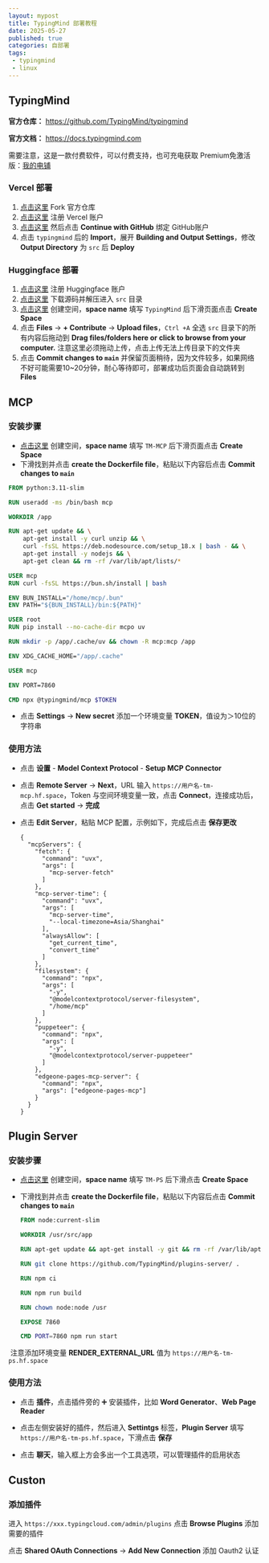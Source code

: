 ```yaml
---
layout: mypost
title: TypingMind 部署教程
date: 2025-05-27
published: true
categories: 自部署
tags: 
 - typingmind
 - linux
---
```


## TypingMind

**官方仓库：** https://github.com/TypingMind/typingmind

**官方文档：** https://docs.typingmind.com

需要注意，这是一款付费软件，可以付费支持，也可充电获取 Premium免激活版：[我的电铺](https://afdian.com/a/ireno)

### Vercel 部署

1. [点击这里](https://github.com/TypingMind/typingmind/fork) Fork 官方仓库
2. [点击这里](https://vercel.com/signup) 注册 Vercel 账户
3. [点击这里](https://vercel.com/new) 然后点击 **Continue with GitHub** 绑定 GitHub账户
4. 点击 `typingmind` 后的 **Import**，展开 **Building and Output Settings**，修改 **Output Directory** 为 `src` 后 **Deploy**

### Huggingface 部署

1. [点击这里](https://huggingface.co/join) 注册 Huggingface 账户
2. [点击这里](https://github.com/TypingMind/typingmind/archive/refs/heads/main.zip) 下载源码并解压进入 `src` 目录
3. [点击这里](https://huggingface.co/new-space?sdk=static) 创建空间，**space name** 填写 `TypingMind` 后下滑页面点击 **Create Space**
4. 点击 **Files** → **+ Contribute** → **Upload files**，`Ctrl +A` 全选 `src` 目录下的所有内容后拖动到 **Drag files/folders here or click to browse from your computer.** 注意这里必须拖动上传，点击上传无法上传目录下的文件夹
5. 点击 **Commit changes to `main`** 并保留页面稍待，因为文件较多，如果网络不好可能需要10~20分钟，耐心等待即可，部署成功后页面会自动跳转到 **Files**

## MCP

### 安装步骤

- [点击这里](https://huggingface.co/new-space?sdk=docker) 创建空间，**space name** 填写 `TM-MCP` 后下滑页面点击 **Create Space**
- 下滑找到并点击 **create the Dockerfile file**，粘贴以下内容后点击 **Commit changes to `main`** 

```dockerfile
FROM python:3.11-slim

RUN useradd -ms /bin/bash mcp

WORKDIR /app

RUN apt-get update && \
    apt-get install -y curl unzip && \
    curl -fsSL https://deb.nodesource.com/setup_18.x | bash - && \
    apt-get install -y nodejs && \
    apt-get clean && rm -rf /var/lib/apt/lists/*

USER mcp
RUN curl -fsSL https://bun.sh/install | bash

ENV BUN_INSTALL="/home/mcp/.bun"
ENV PATH="${BUN_INSTALL}/bin:${PATH}"

USER root
RUN pip install --no-cache-dir mcpo uv

RUN mkdir -p /app/.cache/uv && chown -R mcp:mcp /app

ENV XDG_CACHE_HOME="/app/.cache"

USER mcp

ENV PORT=7860

CMD npx @typingmind/mcp $TOKEN
```

- 点击 **Settings** → **New secret** 添加一个环境变量 **TOKEN**，值设为＞10位的字符串

### 使用方法

- 点击 **设置** - **Model Context Protocol** - **Setup MCP Connector**

- 点击 **Remote Server** → **Next**，URL 输入 `https://用户名-tm-mcp.hf.space`，Token 与空间环境变量一致，点击 **Connect**，连接成功后，点击 **Get started** → **完成**

- 点击 **Edit Server**，粘贴 MCP 配置，示例如下，完成后点击 **保存更改**

      {
        "mcpServers": {
          "fetch": {
            "command": "uvx",
            "args": [
              "mcp-server-fetch"
            ]
          },
          "mcp-server-time": {
            "command": "uvx",
            "args": [
              "mcp-server-time",
              "--local-timezone=Asia/Shanghai"
            ],
            "alwaysAllow": [
              "get_current_time",
              "convert_time"
            ]
          },
          "filesystem": {
            "command": "npx",
            "args": [
              "-y",
              "@modelcontextprotocol/server-filesystem",
              "/home/mcp"
            ]
          },
          "puppeteer": {
            "command": "npx",
            "args": [
              "-y",
              "@modelcontextprotocol/server-puppeteer"
            ]
          },
          "edgeone-pages-mcp-server": {
            "command": "npx",
            "args": ["edgeone-pages-mcp"]
          }
        }
      }
  
  

## Plugin Server

### 安装步骤

- [点击这里](https://huggingface.co/new-space?sdk=docker) 创建空间，**space name** 填写 `TM-PS` 后下滑点击 **Create Space**
- 下滑找到并点击 **create the Dockerfile file**，粘贴以下内容后点击 **Commit changes to `main`** 

    ```dockerfile
    FROM node:current-slim
    
    WORKDIR /usr/src/app
    
    RUN apt-get update && apt-get install -y git && rm -rf /var/lib/apt/lists/*
    
    RUN git clone https://github.com/TypingMind/plugins-server/ .
    
    RUN npm ci
    
    RUN npm run build
    
    RUN chown node:node /usr
    
    EXPOSE 7860
    
    CMD PORT=7860 npm run start
    ```

​	注意添加环境变量 **RENDER_EXTERNAL_URL** 值为 `https://用户名-tm-ps.hf.space`

### 使用方法

- 点击 **插件**，点击插件旁的 ➕ 安装插件，比如 **Word Generator**、**Web Page Reader**

- 点击左侧安装好的插件，然后进入 **Settintgs** 标签，**Plugin Server** 填写 `https://用户名-tm-ps.hf.space`，下滑点击 **保存**

- 点击 **聊天**，输入框上方会多出一个工具选项，可以管理插件的启用状态

## Custon

### 添加插件

进入 `https://xxx.typingcloud.com/admin/plugins` 点击 **Browse Plugins** 添加需要的插件

点击 **Shared OAuth Connections** → **Add New Connection** 添加 Oauth2 认证


